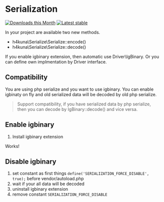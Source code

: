 # Serialization

[![Downloads this Month](https://img.shields.io/packagist/dm/h4kuna/serialize-polyfill.svg)](https://packagist.org/packages/h4kuna/serialize-polyfill)
[![Latest stable](https://img.shields.io/packagist/v/h4kuna/serialize-polyfill.svg)](https://packagist.org/packages/h4kuna/serialize-polyfill)

In your project are available two new methods.

 - h4kuna\Serialize\Serialize::encode()
 - h4kuna\Serialize\Serialize::decode()

If you enable igbinary extension, then automatic use Driver\IgBinary. Or you can define own implmentation by Driver interface. 


## Compatibility

You are using php serialize and you want to use igbinary. You can enable igbinaty on fly and old serialized data will be decoded by old php serialize.

> Support compatibility, if you have serialized data by php serialize, then you can decode by IgBinary::decode() and vice versa.

## Enable igbinary

1. Install igbinary extension

Works!

## Disable igbinary

1. set constant as first things `define('SERIALIZATION_FORCE_DISABLE', true);` before vendor/autoload.php
2. wait if your all data will be decoded
3. uninstall igbinary extension
4. remove constant `SERIALIZATION_FORCE_DISABLE`
